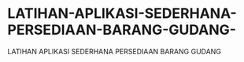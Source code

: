 # LATIHAN-APLIKASI-SEDERHANA-PERSEDIAAN-BARANG-GUDANG-
LATIHAN APLIKASI SEDERHANA PERSEDIAAN BARANG GUDANG 
